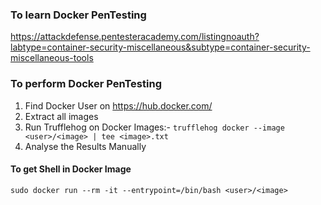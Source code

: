 ### To learn Docker PenTesting
https://attackdefense.pentesteracademy.com/listingnoauth?labtype=container-security-miscellaneous&subtype=container-security-miscellaneous-tools


### To perform Docker PenTesting
1. Find Docker User on https://hub.docker.com/
2. Extract all images
3. Run Trufflehog on Docker Images:- ```trufflehog docker --image <user>/<image> | tee <image>.txt```
4. Analyse the Results Manually

#### To get Shell in Docker Image
```sudo docker run --rm -it --entrypoint=/bin/bash <user>/<image>```
